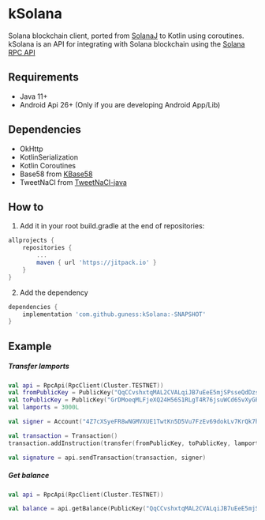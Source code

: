 # kSolana

Solana blockchain client, ported from [SolanaJ](https://github.com/skynetcapital/solanaj) to Kotlin using coroutines.
kSolana is an API for integrating with Solana blockchain using the [Solana RPC API](https://docs.solana.com/apps/jsonrpc-api)

## Requirements
- Java 11+
- Android Api 26+ (Only if you are developing Android App/Lib)

## Dependencies
- OkHttp
- KotlinSerialization
- Kotlin Coroutines
- Base58 from [KBase58](https://github.com/komputing/KBase58) 
- TweetNaCl from [TweetNaCl-java](https://github.com/InstantWebP2P/tweetnacl-java)

## How to
1. Add it in your root build.gradle at the end of repositories:

```gradle
allprojects {
    repositories {
        ...
        maven { url 'https://jitpack.io' }
    }
}
```
2. Add the dependency

```gradle
dependencies {
    implementation 'com.github.guness:kSolana:-SNAPSHOT' 
}
```

## Example
##### Transfer lamports

```kotlin
val api = RpcApi(RpcClient(Cluster.TESTNET))
val fromPublicKey = PublicKey("QqCCvshxtqMAL2CVALqiJB7uEeE5mjSPsseQdDzsRUo")
val toPublicKey = PublicKey("GrDMoeqMLFjeXQ24H56S1RLgT4R76jsuWCd6SvXyGPQ5")
val lamports = 3000L

val signer = Account("4Z7cXSyeFR8wNGMVXUE1TwtKn5D5Vu7FzEv69dokLv7KrQk7h6pu4LF8ZRR9yQBhc7uSM6RTTZtU1fmaxiNrxXrs")

val transaction = Transaction()
transaction.addInstruction(transfer(fromPublicKey, toPublicKey, lamports))

val signature = api.sendTransaction(transaction, signer)
```

##### Get balance

```kotlin
val api = RpcApi(RpcClient(Cluster.TESTNET))

val balance = api.getBalance(PublicKey("QqCCvshxtqMAL2CVALqiJB7uEeE5mjSPsseQdDzsRUo")) 
```